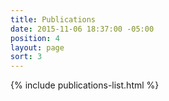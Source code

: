 ```yaml
---
title: Publications
date: 2015-11-06 18:37:00 -05:00
position: 4
layout: page
sort: 3
---
```


{% include publications-list.html %}
